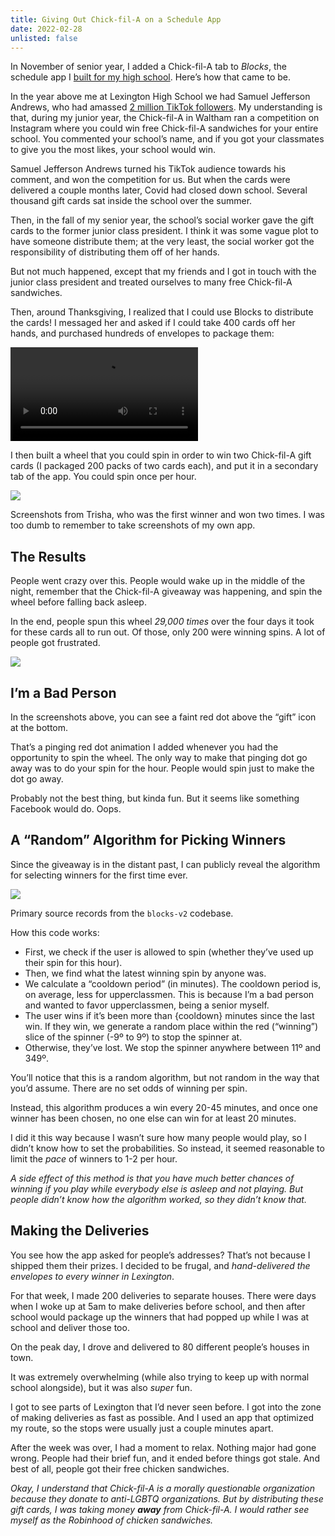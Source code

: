 ```yaml
---
title: Giving Out Chick-fil-A on a Schedule App
date: 2022-02-28
unlisted: false
---
```


In November of senior year, I added a Chick-fil-A tab to _Blocks_, the schedule app I [built for my high school](https://benborgers.com/posts/blocks). Here’s how that came to be.

In the year above me at Lexington High School we had Samuel Jefferson Andrews, who had amassed [2 million TikTok followers](https://www.tiktok.com/@samueljeffersonandrews). My understanding is that, during my junior year, the Chick-fil-A in Waltham ran a competition on Instagram where you could win free Chick-fil-A sandwiches for your entire school. You commented your school’s name, and if you got your classmates to give you the most likes, your school would win.

Samuel Jefferson Andrews turned his TikTok audience towards his comment, and won the competition for us. But when the cards were delivered a couple months later, Covid had closed down school. Several thousand gift cards sat inside the school over the summer.

Then, in the fall of my senior year, the school’s social worker gave the gift cards to the former junior class president. I think it was some vague plot to have someone distribute them; at the very least, the social worker got the responsibility of distributing them off of her hands.

But not much happened, except that my friends and I got in touch with the junior class president and treated ourselves to many free Chick-fil-A sandwiches.

Then, around Thanksgiving, I realized that I could use Blocks to distribute the cards! I messaged her and asked if I could take 400 cards off her hands, and purchased hundreds of envelopes to package them:

<video src="public/posts/blocks-chick-fil-a/blocks-chick-fil-a.mp4" controls playsinline></video>

I then built a wheel that you could spin in order to win two Chick-fil-A gift cards (I packaged 200 packs of two cards each), and put it in a secondary tab of the app. You could spin once per hour.

![](/posts/blocks-chick-fil-a/IMG_8841_Original.jpeg)

Screenshots from Trisha, who was the first winner and won two times. I was too dumb to remember to take screenshots of my own app.

## The Results

People went crazy over this. People would wake up in the middle of the night, remember that the Chick-fil-A giveaway was happening, and spin the wheel before falling back asleep.

In the end, people spun this wheel _29,000 times_ over the four days it took for these cards all to run out. Of those, only 200 were winning spins. A lot of people got frustrated.

![](/posts/blocks-chick-fil-a/IMG_8840_Original.jpeg)

## I’m a Bad Person

In the screenshots above, you can see a faint red dot above the “gift” icon at the bottom.

That’s a pinging red dot animation I added whenever you had the opportunity to spin the wheel. The only way to make that pinging dot go away was to do your spin for the hour. People would spin just to make the dot go away.

Probably not the best thing, but kinda fun. But it seems like something Facebook would do. Oops.

## A “Random” Algorithm for Picking Winners

Since the giveaway is in the distant past, I can publicly reveal the algorithm for selecting winners for the first time ever.

![](/posts/blocks-chick-fil-a/image-20.png)

Primary source records from the `blocks-v2` codebase.

How this code works:

- First, we check if the user is allowed to spin (whether they’ve used up their spin for this hour).
- Then, we find what the latest winning spin by anyone was.
- We calculate a “cooldown period” (in minutes). The cooldown period is, on average, less for upperclassmen. This is because I’m a bad person and wanted to favor upperclassmen, being a senior myself.
- The user wins if it’s been more than {cooldown} minutes since the last win. If they win, we generate a random place within the red (“winning”) slice of the spinner (-9º to 9º) to stop the spinner at.
- Otherwise, they’ve lost. We stop the spinner anywhere between 11º and 349º.

You’ll notice that this is a random algorithm, but not random in the way that you’d assume. There are no set odds of winning per spin.

Instead, this algorithm produces a win every 20-45 minutes, and once one winner has been chosen, no one else can win for at least 20 minutes.

I did it this way because I wasn’t sure how many people would play, so I didn’t know how to set the probabilities. So instead, it seemed reasonable to limit the _pace_ of winners to 1-2 per hour.

_A side effect of this method is that you have much better chances of winning if you play while everybody else is asleep and not playing. But people didn’t know how the algorithm worked, so they didn’t know that._

## Making the Deliveries

You see how the app asked for people’s addresses? That’s not because I shipped them their prizes. I decided to be frugal, and _hand-delivered the envelopes to every winner in Lexington_.

For that week, I made 200 deliveries to separate houses. There were days when I woke up at 5am to make deliveries before school, and then after school would package up the winners that had popped up while I was at school and deliver those too.

On the peak day, I drove and delivered to 80 different people’s houses in town.

It was extremely overwhelming (while also trying to keep up with normal school alongside), but it was also _super_ fun.

I got to see parts of Lexington that I’d never seen before. I got into the zone of making deliveries as fast as possible. And I used an app that optimized my route, so the stops were usually just a couple minutes apart.

After the week was over, I had a moment to relax. Nothing major had gone wrong. People had their brief fun, and it ended before things got stale. And best of all, people got their free chicken sandwiches.

_Okay, I understand that Chick-fil-A is a morally questionable organization because they donate to anti-LGBTQ organizations. But by distributing these gift cards, I was taking money_ **_away_** _from Chick-fil-A. I would rather see myself as the Robinhood of chicken sandwiches._
